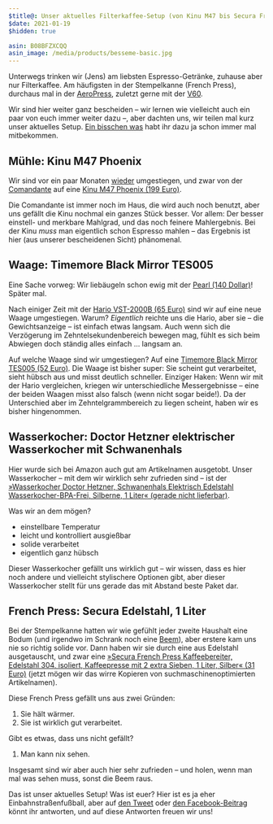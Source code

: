 ```yaml
---
$title@: Unser aktuelles Filterkaffee-Setup (von Kinu M47 bis Secura French Press)
$date: 2021-01-19
$hidden: true

asin: B08BFZXCQQ
asin_image: /media/products/besseme-basic.jpg
---
```


Unterwegs trinken wir (Jens) am liebsten Espresso-Getränke, zuhause aber nur Filterkaffee. Am häufigsten in der Stempelkanne (French Press), durchaus mal in der [AeroPress](https://aeropress.com/), zuletzt gerne mit der [V60](https://global.hario.com/sp_v60series.html).

Wir sind hier weiter ganz bescheiden – wir lernen wie vielleicht auch ein paar von euch immer weiter dazu –, aber dachten uns, wir teilen mal kurz unser aktuelles Setup. [Ein bisschen was]([url('/content/pages/posts.md')]) habt ihr dazu ja schon immer mal mitbekommen.

## Mühle: Kinu M47 Phoenix

Wir sind vor ein paar Monaten [wieder]([url('/content/posts/20190618.md')]) umgestiegen, und zwar von der [Comandante](https://comandantegrinder.com/) auf eine&nbsp;[Kinu M47 Phoenix (199 Euro)](https://www.kinugrinders.com/index.php?page=m_home_page.public.show_product&Id_Product=24).

Die Comandante ist immer noch im Haus, die wird auch noch benutzt, aber uns gefällt die Kinu nochmal ein ganzes Stück besser. Vor allem: Der besser einstell- und merkbare Mahlgrad, und das noch feinere Mahlergebnis. Bei der Kinu _muss_ man eigentlich schon Espresso mahlen – das Ergebnis ist hier (aus unserer bescheidenen Sicht) phänomenal.

## Waage: Timemore Black Mirror TES005

Eine Sache vorweg: Wir liebäugeln schon ewig mit der [Pearl (140 Dollar)](https://acaia.co/products/pearl)! Später mal.

Nach einiger Zeit mit der [Hario VST-2000B (65 Euro)](https://www.amazon.de/dp/B009GPJMOU/?tag=hhk-21) sind wir auf eine neue Waage umgestiegen. Warum? _Eigentlich_ reichte uns die Hario, aber sie – die Gewichtsanzeige – ist einfach etwas langsam. Auch wenn sich die Verzögerung im Zehntelsekundenbereich bewegen mag, fühlt es sich beim Abwiegen doch ständig alles einfach&nbsp;… langsam an.

Auf welche Waage sind wir umgestiegen? Auf eine [Timemore Black Mirror TES005 (52 Euro)](https://www.amazon.de/gp/product/B08BFZXCQQ/?tag=hhk-21). Die Waage ist bisher super: Sie scheint gut verarbeitet, sieht hübsch aus und misst deutlich schneller. Einziger Haken: Wenn wir mit der Hario vergleichen, kriegen wir unterschiedliche Messergebnisse – eine der beiden Waagen misst also falsch (wenn nicht sogar beide!). Da der Unterschied aber im Zehntelgrammbereich zu liegen scheint, haben wir es bisher hingenommen.

## Wasserkocher: Doctor Hetzner elektrischer Wasserkocher mit Schwanenhals

Hier wurde sich bei Amazon auch gut am Artikelnamen ausgetobt. Unser Wasserkocher – mit dem wir wirklich sehr zufrieden sind – ist der [»Wasserkocher Doctor Hetzner, Schwanenhals Elektrisch Edelstahl Wasserkocher-BPA-Frei, Silberne, 1 Liter« (gerade nicht lieferbar)](https://www.amazon.de/dp/B075GRG92Y/?tag=hhk-21).

Was wir an dem mögen?

* einstellbare Temperatur
* leicht und kontrolliert ausgießbar
* solide verarbeitet
* eigentlich ganz hübsch

Dieser Wasserkocher gefällt uns wirklich gut – wir wissen, dass es hier noch andere und vielleicht stylischere Optionen gibt, aber dieser Wasserkocher stellt für uns gerade das mit Abstand beste Paket dar.

## French Press: Secura Edelstahl, 1 Liter

Bei der Stempelkanne hatten wir wie gefühlt jeder zweite Haushalt eine Bodum (und irgendwo im Schrank noch eine [Beem](https://www.amazon.de/dp/B07SZFFQJH/?tag=hhk-21)), aber erstere kam uns nie so richtig solide vor. Dann haben wir sie durch eine aus Edelstahl ausgetauscht, und zwar eine [»Secura French Press Kaffeebereiter, Edelstahl 304, isoliert, Kaffeepresse mit 2 extra Sieben, 1 Liter, Silber« (31 Euro)](https://www.amazon.de/gp/product/B00JE36GLQ/?tag=hhk-21) (jetzt mögen wir das wirre Kopieren von suchmaschinen&shy;optimierten Artikelnamen).

Diese French Press gefällt uns aus zwei Gründen:

1. Sie hält wärmer.
1. Sie ist wirklich gut verarbeitet.

Gibt es etwas, dass uns nicht gefällt?

1. Man kann nix sehen.

Insgesamt sind wir aber auch hier sehr zufrieden – und holen, wenn man mal was sehen muss, sonst die Beem raus.

Das ist unser aktuelles Setup! Was ist euer? Hier ist es ja eher Einbahnstraßenfußball, aber auf [den Tweet](@@) oder [den Facebook-Beitrag](@@) könnt ihr antworten, und auf diese Antworten freuen wir uns!